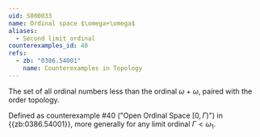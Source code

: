 ```yaml
---
uid: S000033
name: Ordinal space $\omega+\omega$
aliases:
  - Second limit ordinal
counterexamples_id: 40
refs:
  - zb: "0386.54001" 
    name: Counterexamples in Topology
---
```


The set of all ordinal numbers less than the 
ordinal $\omega+\omega$, paired with the order topology.

Defined as counterexample #40 ("Open Ordinal Space $[0,\Gamma)$")
in {{zb:0386.54001}},
more generally for any limit ordinal $\Gamma<\omega_1$.
